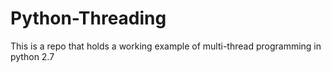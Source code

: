 # Python-Threading
This is a repo that holds a working example of multi-thread programming in python 2.7
